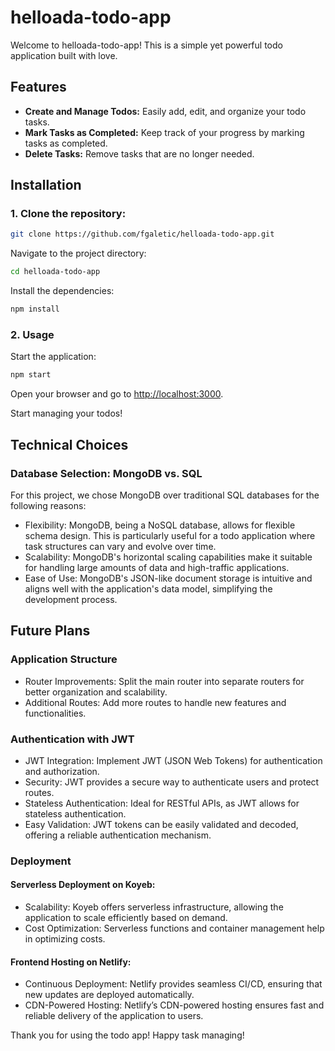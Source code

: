 # helloada-todo-app

Welcome to helloada-todo-app! This is a simple yet powerful todo application built with love.

## Features

- **Create and Manage Todos:** Easily add, edit, and organize your todo tasks.
- **Mark Tasks as Completed:** Keep track of your progress by marking tasks as completed.
- **Delete Tasks:** Remove tasks that are no longer needed.

## Installation

### 1. Clone the repository:

   ```sh
   git clone https://github.com/fgaletic/helloada-todo-app.git
   ```

   Navigate to the project directory:

   ```sh
   cd helloada-todo-app
   ```

   Install the dependencies:

   ```sh
   npm install
   ```

### 2. Usage

   Start the application:

   ```sh
   npm start
   ```

   Open your browser and go to [http://localhost:3000](http://localhost:3000).

   Start managing your todos!


## Technical Choices

   ### Database Selection: MongoDB vs. SQL

   For this project, we chose MongoDB over traditional SQL databases for the following reasons:

   - Flexibility: MongoDB, being a NoSQL database, allows for flexible schema design. This is particularly useful for a todo application where task structures can vary and evolve over time.
   - Scalability: MongoDB's horizontal scaling capabilities make it suitable for handling large amounts of data and high-traffic applications.
   - Ease of Use: MongoDB's JSON-like document storage is intuitive and aligns well with the application's data model, simplifying the development process.

## Future Plans

   ### Application Structure

   - Router Improvements: Split the main router into separate routers for better organization and scalability.
   - Additional Routes: Add more routes to handle new features and functionalities.
   
   ### Authentication with JWT

   - JWT Integration: Implement JWT (JSON Web Tokens) for authentication and authorization.
   - Security: JWT provides a secure way to authenticate users and protect routes.
   - Stateless Authentication: Ideal for RESTful APIs, as JWT allows for stateless authentication.
   - Easy Validation: JWT tokens can be easily validated and decoded, offering a reliable authentication mechanism.
   
   ### Deployment
   
   #### Serverless Deployment on Koyeb:

   - Scalability: Koyeb offers serverless infrastructure, allowing the application to scale efficiently based on demand.
   - Cost Optimization: Serverless functions and container management help in optimizing costs.
   
   #### Frontend Hosting on Netlify:

   - Continuous Deployment: Netlify provides seamless CI/CD, ensuring that new updates are deployed automatically.
   - CDN-Powered Hosting: Netlify’s CDN-powered hosting ensures fast and reliable delivery of the application to users.

   Thank you for using the todo app! Happy task managing!